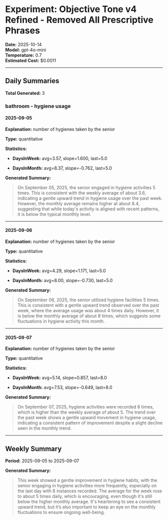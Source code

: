 # Experiment: Objective Tone v4 Refined - Removed All Prescriptive Phrases

**Date:** 2025-10-14  
**Model:** gpt-4o-mini  
**Temperature:** 0.7  
**Estimated Cost:** $0.0011

---

## Daily Summaries

**Total Generated:** 3


### bathroom - hygiene usage

#### 2025-09-05

**Explanation:** number of hygienes taken by the senior

**Type:** quantitative


**Statistics:**

- **DaysInWeek:** 
avg=3.57, 
slope=1.600, 
last=5.0

- **DaysInMonth:** 
avg=8.37, 
slope=-0.762, 
last=5.0


**Generated Summary:**  

> On September 05, 2025, the senior engaged in hygiene activities 5 times. This is consistent with the weekly average of about 3.6, indicating a gentle upward trend in hygiene usage over the past week. However, the monthly average remains higher at about 8.4, suggesting that while today's activity is aligned with recent patterns, it is below the typical monthly level.


---

#### 2025-09-06

**Explanation:** number of hygienes taken by the senior

**Type:** quantitative


**Statistics:**

- **DaysInWeek:** 
avg=4.29, 
slope=1.171, 
last=5.0

- **DaysInMonth:** 
avg=8.00, 
slope=-0.730, 
last=5.0


**Generated Summary:**  

> On September 06, 2025, the senior utilized hygiene facilities 5 times. This is consistent with a gentle upward trend observed over the past week, where the average usage was about 4 times daily. However, it is below the monthly average of about 8 times, which suggests some fluctuations in hygiene activity this month.


---

#### 2025-09-07

**Explanation:** number of hygienes taken by the senior

**Type:** quantitative


**Statistics:**

- **DaysInWeek:** 
avg=5.14, 
slope=0.857, 
last=8.0

- **DaysInMonth:** 
avg=7.53, 
slope=-0.649, 
last=8.0


**Generated Summary:**  

> On September 07, 2025, hygiene activities were recorded 8 times, which is higher than the weekly average of about 5. The trend over the past week shows a gentle upward movement in hygiene usage, indicating a consistent pattern of improvement despite a slight decline seen in the monthly trend.


---


## Weekly Summary

**Period:** 2025-09-05 to 2025-09-07


**Generated Summary:**  

> This week showed a gentle improvement in hygiene habits, with the senior engaging in hygiene activities more frequently, especially on the last day with 8 instances recorded. The average for the week rose to about 5 times daily, which is encouraging, even though it's still below the higher monthly average. It's heartening to see a consistent upward trend, but it’s also important to keep an eye on the monthly fluctuations to ensure ongoing well-being.
